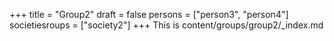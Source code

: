 +++
title = "Group2"
draft = false
persons = ["person3", "person4"]
societiesroups = ["society2"]
+++
This is content/groups/group2/_index.md
